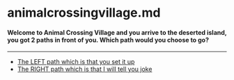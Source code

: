 # animalcrossingvillage.md
#### Welcome to Animal Crossing Village and you arrive to the deserted island, you got 2 paths in front of you. Which path would you choose to go?

---

* [The LEFT path which is that you set it up](/door2.md)
* [The RIGHT path which is that I will tell you joke](/door2.md)
